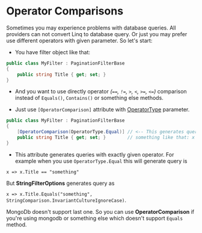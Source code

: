 # Operator Comparisons
Sometimes you may experience problems with database queries. All providers can not convert Linq to database query. Or just you may prefer use different operators with given parameter. So let's start:

- You have filter object like that:
```csharp
public class MyFilter : PaginationFilterBase
{
	public string Title { get; set; }
}
```

- And you want to use directly operator _(`==`, `!=`, `>`, `<`, `>=`, `<=`)_ comparison instead of `Equals()`, `Contains()` or something else methods.

- Just use `[OperatorComparison]` attribute with [OperatorType](/enisn/AutoFilterer/blob/master/src/AutoFilterer/Enums/OperatorType.cs) parameter.

```csharp
public class MyFilter : PaginationFilterBase
{
	[OperatorComparison(OperatorType.Equal)] // <-- This generates query with operator
	public string Title { get; set; }        // something like that: x => x.Title == "something"
}
```

- This attribute generates queries with exactly given operator.
For example when you use `OperatorType.Equal` this will generate query is 

`x => x.Title == "something"` 

But **StringFilterOptions** generates query as 

`x => x.Title.Equals("something", StringComparison.InvariantCultureIgnoreCase)`.

MongoDb doesn't support last one. So you can use **OperatorComparison** if you're using mongodb or something else which doesn't support `Equals` method.